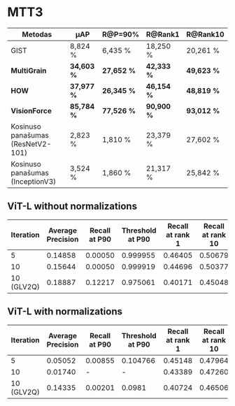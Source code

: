 # MTT3

| **Metodas**                       | **μAP**       | **R@P=90\%**  | **R@Rank1**   | **R@Rank10**  |
|-----------------------------------|---------------|---------------|---------------|---------------|
| GIST                              | 8,824 \%      | 6,435 \%      | 18,250 \%     | 20,261 \%     |
| **MultiGrain**                    | **34,603 \%** | **27,652 \%** | **42,333 \%** | **49,623 \%** |
| **HOW**                           | **37,977 \%** | **26,345 \%** | **46,154 \%** | **48,819 \%** |
| **VisionForce**                   | **85,784 \%** | **77,526 \%** | **90,900 \%** | **93,012 \%** |
| Kosinuso panašumas (ResNetV2-101) | 2,823 \%      | 1,810 \%      | 23,379 \%     | 27,602 \%     |
| Kosinuso panašumas (InceptionV3)  | 3,524 \%      | 1,860 \%      | 21,317 \%     | 25,842 \%     |


## ViT-L without normalizations

| **Iteration** | **Average Precision** | **Recall at P90** | **Threshold at P90** | **Recall at rank 1** | **Recall at rank 10** |
|---------------|-----------------------|-------------------|----------------------|----------------------|-----------------------|
| 5             | 0.14858               | 0.00050           | 0.999955             | 0.46405              | 0.50679               |
| 10            | 0.15644               | 0.00050           | 0.999919             | 0.44696              | 0.50377               |
| 10 (GLV2Q)    | 0.18887               | 0.12217           | 0.975061             | 0.40171              | 0.45048               |

## ViT-L with normalizations

| **Iteration** | **Average Precision** | **Recall at P90** | **Threshold at P90** | **Recall at rank 1** | **Recall at rank 10** |
|---------------|-----------------------|-------------------|----------------------|----------------------|-----------------------|
| 5             | 0.05052               | 0.00855           | 0.104766             | 0.45148              | 0.47964               |
| 10            | 0.01740               | -                 | -                    | 0.43389              | 0.47260               |
| 10 (GLV2Q)    | 0.14335               | 0.00201           | 0.0981               | 0.40724              | 0.46506               |
